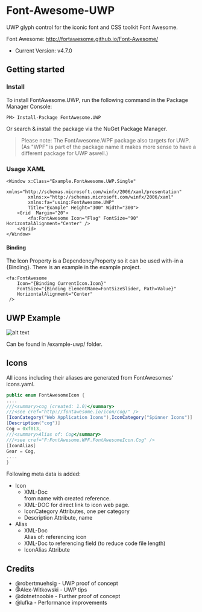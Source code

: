 # Font-Awesome-UWP

UWP glyph control for the iconic font and CSS toolkit Font Awesome.

Font Awesome: http://fortawesome.github.io/Font-Awesome/
- Current Version: v4.7.0


## Getting started

### Install

To install FontAwesome.UWP, run the following command in the Package Manager Console:
```
PM> Install-Package FontAwesome.UWP
```

Or search & install the package via the NuGet Package Manager.

> Please note: The FontAwesome.WPF package also targets for UWP. (As "WPF" is part of the package name it makes more sense to have a different package for UWP aswell.)


### Usage XAML

```
<Window x:Class="Example.FontAwesome.UWP.Single"
        xmlns="http://schemas.microsoft.com/winfx/2006/xaml/presentation"
        xmlns:x="http://schemas.microsoft.com/winfx/2006/xaml"
        xmlns:fa="using:FontAwesome.UWP"
        Title="Example" Height="300" Width="300">
    <Grid  Margin="20">
        <fa:FontAwesome Icon="Flag" FontSize="90" HorizontalAlignment="Center" />
    </Grid>
</Window>
```


#### Binding

The Icon Property is a DependencyProperty so it can be used with-in a {Binding}. There is an example in the example project.

```
<fa:FontAwesome 
    Icon="{Binding CurrentIcon.Icon}"
    FontSize="{Binding ElementName=FontSizeSlider, Path=Value}"
    HorizontalAlignment="Center"
 />
```

## UWP Example

![alt text](/doc/screen-example-uwp.png "Example")

Can be found in /example-uwp/ folder.

## Icons

All icons including their aliases are generated from FontAwesomes' icons.yaml. 

```C#
public enum FontAwesomeIcon {
....
///<summary>cog (created: 1.0)</summary>
///<see cref="http://fontawesome.io/icon/cog/" />
[IconCategory("Web Application Icons"),IconCategory("Spinner Icons")]
[Description("cog")]
Cog = 0xf013,
///<summary>Alias of: Cog</summary>
///<see cref="F:FontAwesome.WPF.FontAwesomeIcon.Cog" />
[IconAlias]
Gear = Cog,
....
}
```

Following meta data is added:
* Icon
	* XML-Doc <summary> from name with created reference.
	* XML-DOC <see /> for direct link to icon web page.
	* IconCategory Attributes, one per category
	* Description Attribute, name
* Alias
	* XML-Doc <summary> Alias of: referencing icon
	* XML-Doc <see /> to referencing field (to reduce code file length)
	* IconAlias Attribute


## Credits
* @robertmuehsig - UWP proof of concept
* @Alex-Witkowski - UWP tips
* @dotnetnoobie - Further proof of concept
* @lufka - Performance improvements